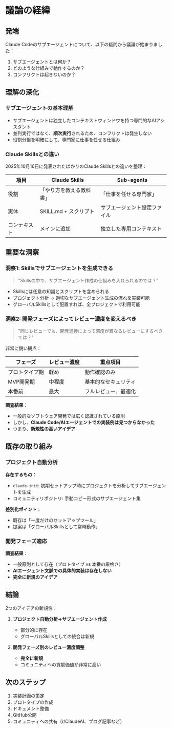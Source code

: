 # 議論の経緯

## 発端

Claude Codeのサブエージェントについて、以下の疑問から議論が始まりました：

1. サブエージェントとは何か？
2. どのような仕組みで動作するのか？
3. コンフリクトは起きないのか？

## 理解の深化

### サブエージェントの基本理解

- サブエージェントは独立したコンテキストウィンドウを持つ専門的なAIアシスタント
- 並列実行ではなく、**順次実行**されるため、コンフリクトは発生しない
- 役割分担を明確にして、専門家に仕事を任せる仕組み

### Claude Skillsとの違い

2025年10月16日に発表されたばかりのClaude Skillsとの違いを整理：

| 項目 | Claude Skills | Sub-agents |
|------|--------------|------------|
| 役割 | 「やり方を教える教科書」 | 「仕事を任せる専門家」 |
| 実体 | SKILL.md + スクリプト | サブエージェント設定ファイル |
| コンテキスト | メインに追加 | 独立した専用コンテキスト |

## 重要な洞察

### 洞察1: Skillsでサブエージェントを生成できる

> "Skillsの中で、サブエージェント作成の仕組みを入れられるのでは？"

- Skillsには任意の知識とスクリプトを含められる
- プロジェクト分析 → 適切なサブエージェント生成の流れを実装可能
- グローバルSkillsとして配置すれば、全プロジェクトで利用可能

### 洞察2: 開発フェーズによってレビュー濃度を変えるべき

> "同じレビューでも、開発進捗によって濃度が異なるレビューにするべきでは？"

非常に鋭い観点：

| フェーズ | レビュー濃度 | 重点項目 |
|---------|------------|---------|
| プロトタイプ期 | 軽め | 動作確認のみ |
| MVP開発期 | 中程度 | 基本的なセキュリティ |
| 本番前 | 最大 | フルレビュー、最適化 |

**調査結果**：
- 一般的なソフトウェア開発では広く認識されている原則
- しかし、**Claude Code/AIエージェントでの実装例は見つからなかった**
- つまり、**新規性の高いアイデア**

## 既存の取り組み

### プロジェクト自動分析

**存在するもの**：
- `claude-init`: 初期セットアップ時にプロジェクトを分析してサブエージェントを生成
- コミュニティリポジトリ: 手動コピー形式のサブエージェント集

**差別化ポイント**：
- 既存は「一度だけのセットアップツール」
- 提案は「グローバルSkillsとして常時動作」

### 開発フェーズ適応

**調査結果**：
- 一般原則として存在（プロトタイプ vs 本番の厳格さ）
- **AIエージェント文脈での具体的実装は存在しない**
- **完全に新規のアイデア**

## 結論

2つのアイデアの新規性：

1. **プロジェクト自動分析→サブエージェント作成**
   - 部分的に存在
   - グローバルSkillsとしての統合は新規

2. **開発フェーズ別のレビュー濃度調整**
   - **完全に新規**
   - コミュニティへの貢献価値が非常に高い

## 次のステップ

1. 実装計画の策定
2. プロトタイプの作成
3. ドキュメント整備
4. GitHub公開
5. コミュニティへの共有（r/ClaudeAI、ブログ記事など）

